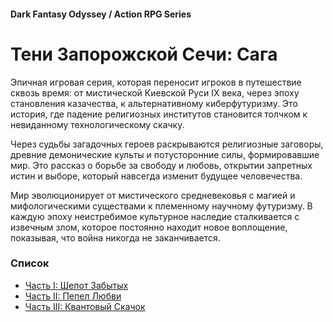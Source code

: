 #### Dark Fantasy Odyssey / Action RPG Series

# Тени Запорожской Сечи: Сага

Эпичная игровая серия, которая переносит игроков в путешествие сквозь время: от мистической Киевской Руси IX века, через эпоху становления казачества, к альтернативному киберфутуризму. Это история, где падение религиозных институтов становится толчком к невиданному технологическому скачку.

Через судьбы загадочных героев раскрываются религиозные заговоры, древние демонические культы и потусторонние силы, формировавшие мир. Это рассказ о борьбе за свободу и любовь, открытии запретных истин и выборе, который навсегда изменит будущее человечества.

Мир эволюционирует от мистического средневековья с магией и мифологическими существами к племенному научному футуризму. В каждую эпоху неистребимое культурное наследие сталкивается с извечным злом, которое постоянно находит новое воплощение, показывая, что война никогда не заканчивается.

### Список

- [Часть I: Шепот Забытых](/sich-saga-1)
- [Часть II: Пепел Любви](/sich-saga-2)
- [Часть III: Квантовый Скачок](/sich-saga-3)